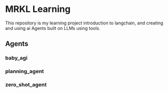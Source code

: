# MRKL Learning 
This repository is my learning project introduction to langchain, and creating and using ai Agents built on LLMs using tools.

## Agents

### baby_agi

### planning_agent

### zero_shot_agent
